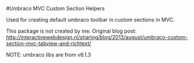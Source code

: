 #Umbraco MVC Custom Section  Helpers

Used for creating default umbraco toolbar in custom sections in MVC.

This package is not created by me. Original blog post: http://interactivewebdesign.nl/sharing/blog/2013/august/umbraco-custom-section-mvc-tabview-and-richtext/

NOTE: umbraco libs are from v6.1.3